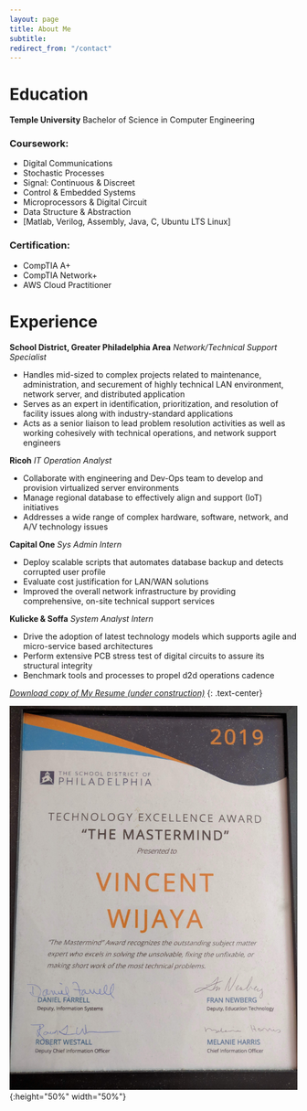 ```yaml
---
layout: page
title: About Me
subtitle: 
redirect_from: "/contact"
---
```


# <span class="fa fa-graduation-cap"></span>  Education
**Temple University**
Bachelor of Science in Computer Engineering


### Coursework:

- Digital Communications
- Stochastic Processes
- Signal: Continuous & Discreet
- Control & Embedded Systems
- Microprocessors & Digital Circuit 
- Data Structure & Abstraction
- [Matlab, Verilog, Assembly, Java, C, Ubuntu LTS Linux]

### Certification:

- CompTIA A+
- CompTIA Network+
- AWS Cloud Practitioner 


# <span class="fa fa-briefcase"></span> Experience


**School District, Greater Philadelphia Area**
*Network/Technical Support Specialist*

- Handles mid-sized to complex projects related to maintenance, administration, and securement of highly technical LAN environment, network server, and distributed application
- Serves as an expert in identification, prioritization, and resolution of facility issues along with industry-standard applications
- Acts as a senior liaison to lead problem resolution activities as well as working cohesively with technical operations, and network support engineers


**Ricoh**
*IT Operation Analyst*

- Collaborate with engineering and Dev-Ops team to develop and provision virtualized server environments 
- Manage regional database to effectively align and support (IoT) initiatives
- Addresses a wide range of complex hardware, software, network, and A/V technology issues


**Capital One**
*Sys Admin Intern*

- Deploy scalable scripts that automates database backup and detects corrupted user profile
- Evaluate cost justification for LAN/WAN solutions
- Improved the overall network infrastructure by providing comprehensive, on-site technical support services


**Kulicke & Soffa**
*System Analyst Intern*

- Drive the adoption of latest technology models which supports agile and micro-service based architectures
- Perform extensive PCB stress test of digital circuits to assure its structural integrity
- Benchmark tools and processes to propel d2d operations cadence


[*Download copy of My Resume (under construction)*](
http://)
{: .text-center}

![award](img/award_philasd.jpg){:height="50%" width="50%"}



